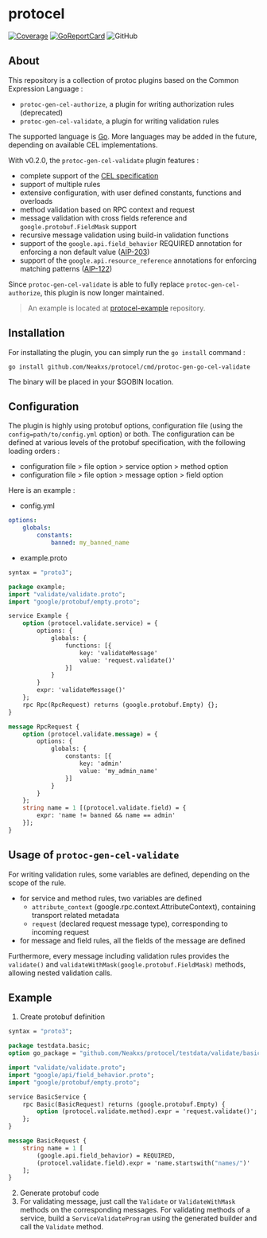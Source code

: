 # protocel

[![Coverage](https://coveralls.io/repos/Neakxs/protocel/badge.svg?branch=main&service=github)](https://coveralls.io/github/Neakxs/protocel?branch=main) [![GoReportCard](https://goreportcard.com/badge/github.com/Neakxs/protocel)](https://goreportcard.com/badge/github.com/Neakxs/protocel) ![GitHub](https://img.shields.io/github/license/Neakxs/protocel)

## About

This repository is a collection of protoc plugins based on the Common Expression Language :

- `protoc-gen-cel-authorize`, a plugin for writing authorization rules (deprecated)
- `protoc-gen-cel-validate`, a plugin for writing validation rules

The supported language is [Go](https://go.dev/). More languages may be added in the future, depending on available CEL implementations.

With v0.2.0, the `protoc-gen-cel-validate` plugin features :

- complete support of the [CEL specification](https://github.com/google/cel-spec)
- support of multiple rules
- extensive configuration, with user defined constants, functions and overloads
- method validation based on RPC context and request
- message validation with cross fields reference and `google.protobuf.FieldMask` support
- recursive message validation using build-in validation functions
- support of the `google.api.field_behavior` REQUIRED annotation for enforcing a non default value ([AIP-203](https://google.aip.dev/203))
- support of the `google.api.resource_reference` annotations for enforcing matching patterns ([AIP-122](https://google.aip.dev/122))

Since `protoc-gen-cel-validate` is able to fully replace `protoc-gen-cel-authorize`, this plugin is now longer maintained.

> An example is located at [protocel-example](https://github.com/Neakxs/protocel-example) repository.
## Installation

For installating the plugin, you can simply run the `go install` command :

```shell
go install github.com/Neakxs/protocel/cmd/protoc-gen-go-cel-validate
```

The binary will be placed in your $GOBIN location.

## Configuration

The plugin is highly using protobuf options, configuration file (using the `config=path/to/config.yml` option) or both.
The configuration can be defined at various levels of the protobuf specification, with the following loading orders :

- configuration file > file option > service option > method option
- configuration file > file option > message option > field option

Here is an example :

- config.yml
```yaml
options:
    globals:
        constants:
            banned: my_banned_name
```

- example.proto
```protobuf
syntax = "proto3";

package example;
import "validate/validate.proto";
import "google/protobuf/empty.proto";

service Example {
    option (protocel.validate.service) = {
        options: {
            globals: {
                functions: [{
                    key: 'validateMessage'
                    value: 'request.validate()'
                }]
            }
        }
        expr: 'validateMessage()'
    };
    rpc Rpc(RpcRequest) returns (google.protobuf.Empty) {};
}

message RpcRequest {
    option (protocel.validate.message) = {
        options: {
            globals: {
                constants: [{
                    key: 'admin'
                    value: 'my_admin_name'
                }]
            }
        }
    };
    string name = 1 [(protocel.validate.field) = {
        expr: 'name != banned && name == admin'
    }];
}
```

## Usage of `protoc-gen-cel-validate`

For writing validation rules, some variables are defined, depending on the scope of the rule.

- for service and method rules, two variables are defined
  - `attribute_context` (google.rpc.context.AttributeContext), containing transport related metadata
  - `request` (declared request message type), corresponding to incoming request
- for message and field rules, all the fields of the message are defined

Furthermore, every message including validation rules provides the `validate()` and `validateWithMask(google.protobuf.FieldMask)` methods, allowing nested validation calls.

## Example

1. Create protobuf definition

```protobuf
syntax = "proto3";

package testdata.basic;
option go_package = "github.com/Neakxs/protocel/testdata/validate/basic";

import "validate/validate.proto";
import "google/api/field_behavior.proto";
import "google/protobuf/empty.proto";

service BasicService {
    rpc Basic(BasicRequest) returns (google.protobuf.Empty) {
        option (protocel.validate.method).expr = 'request.validate()';
    };
}

message BasicRequest {
    string name = 1 [
        (google.api.field_behavior) = REQUIRED,
        (protocel.validate.field).expr = 'name.startswith("names/")'
    ];
}
```

2. Generate protobuf code
3. For validating message, just call the `Validate` or `ValidateWithMask` methods on the corresponding messages. For validating methods of a service, build a `ServiceValidateProgram` using the generated builder and call the `Validate` method.
